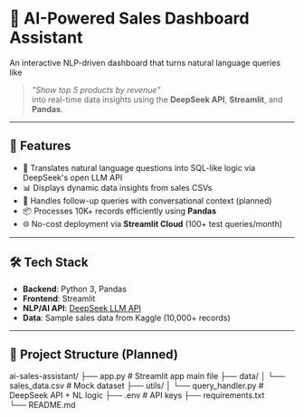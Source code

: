 # 🤖 AI-Powered Sales Dashboard Assistant

An interactive NLP-driven dashboard that turns natural language queries like  
> *"Show top 5 products by revenue"*  
into real-time data insights using the **DeepSeek API**, **Streamlit**, and **Pandas**.

---

## 🚀 Features

- 🧠 Translates natural language questions into SQL-like logic via DeepSeek's open LLM API
- 📊 Displays dynamic data insights from sales CSVs
- 🔁 Handles follow-up queries with conversational context (planned)
- 📦 Processes 10K+ records efficiently using **Pandas**
- 🌐 No-cost deployment via **Streamlit Cloud** (100+ test queries/month)

---

## 🛠️ Tech Stack

- **Backend**: Python 3, Pandas
- **Frontend**: Streamlit
- **NLP/AI API**: [DeepSeek LLM API](https://platform.deepseek.com/)
- **Data**: Sample sales data from Kaggle (10,000+ records)

---

## 📂 Project Structure (Planned)

ai-sales-assistant/
├── app.py # Streamlit app main file
├── data/
│ └── sales_data.csv # Mock dataset
├── utils/
│ └── query_handler.py # DeepSeek API + NL logic
├── .env # API keys
├── requirements.txt                                    
└── README.md
